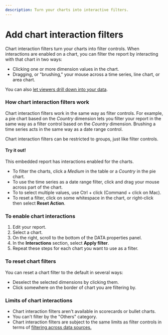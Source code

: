 ```yaml
---
description: Turn your charts into interactive filters.
---
```


# Add chart interaction filters

Chart interaction filters turn your charts into filter controls. When interactions are enabled on a chart, you can filter the report by interacting with that chart in two ways:

* Clicking one or more dimension values in the chart.
* Dragging, or "brushing," your mouse across a time series, line chart, or area chart.

You can also [let viewers drill down into your data](broken-reference).

### How chart interaction filters work

Chart interaction filters work in the same way as filter controls. For example, a pie chart based on the _Country_ dimension lets you filter your report in the same way as a filter control based on the _Country_ dimension. Brushing a time series acts in the same way as a date range control.

Chart interaction filters can be restricted to groups, just like filter controls.

#### Try it out!

This embedded report has interactions enabled for the charts.

* To filter the charts, click a _Medium_ in the table or a _Country_ in the pie chart.
* To use the time series as a date range filter, click and drag your mouse across part of the chart.
* To to select multiple values, use Ctrl + click (Command + click on Mac).
* To reset a filter, click on some whitespace in the chart, or right-click then select **Reset Action**.

### To enable chart interactions

1. Edit your report.
2. Select a chart.
3. On the right, scroll to the bottom of the DATA properties panel.
4. In the **Interactions** section, select **Apply filter**.
5. Repeat these steps for each chart you want to use as a filter.

### To reset chart filters

You can reset a chart filter to the default in several ways:

* Deselect the selected dimensions by clicking them.
* Click somewhere on the border of chart you are filtering by.

### Limits of chart interactions

* Chart interaction filters aren't available in scorecards or bullet charts.
* You can't filter by the "Others" category.
* Chart interaction filters are subject to the same limits as filter controls in terms of [filtering across data sources.](broken-reference)
